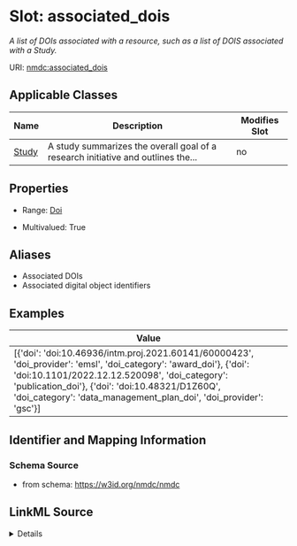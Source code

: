 # Slot: associated_dois


_A list of DOIs associated with a resource, such as a list of DOIS associated with a Study._



URI: [nmdc:associated_dois](https://w3id.org/nmdc/associated_dois)



<!-- no inheritance hierarchy -->




## Applicable Classes

| Name | Description | Modifies Slot |
| --- | --- | --- |
[Study](Study.md) | A study summarizes the overall goal of a research initiative and outlines the... |  no  |







## Properties

* Range: [Doi](Doi.md)

* Multivalued: True



## Aliases


* Associated DOIs
* Associated digital object identifiers




## Examples

| Value |
| --- |
| [{'doi': 'doi:10.46936/intm.proj.2021.60141/60000423', 'doi_provider': 'emsl', 'doi_category': 'award_doi'}, {'doi': 'doi:10.1101/2022.12.12.520098', 'doi_category': 'publication_doi'}, {'doi': 'doi:10.48321/D1Z60Q', 'doi_category': 'data_management_plan_doi', 'doi_provider': 'gsc'}] |

## Identifier and Mapping Information







### Schema Source


* from schema: https://w3id.org/nmdc/nmdc




## LinkML Source

<details>
```yaml
name: associated_dois
description: A list of DOIs associated with a resource, such as a list of DOIS associated
  with a Study.
examples:
- value: '[{''doi'': ''doi:10.46936/intm.proj.2021.60141/60000423'', ''doi_provider'':
    ''emsl'', ''doi_category'': ''award_doi''}, {''doi'': ''doi:10.1101/2022.12.12.520098'',
    ''doi_category'': ''publication_doi''}, {''doi'': ''doi:10.48321/D1Z60Q'', ''doi_category'':
    ''data_management_plan_doi'', ''doi_provider'': ''gsc''}]'
  description: Provides a list of two DOIs; specifically, an EMSL award DOI and a
    publication DOI.
in_subset:
- data_portal_subset
from_schema: https://w3id.org/nmdc/nmdc
aliases:
- Associated DOIs
- Associated digital object identifiers
rank: 1000
domain: Study
multivalued: true
alias: associated_dois
domain_of:
- Study
range: Doi
inlined: true
inlined_as_list: true

```
</details>